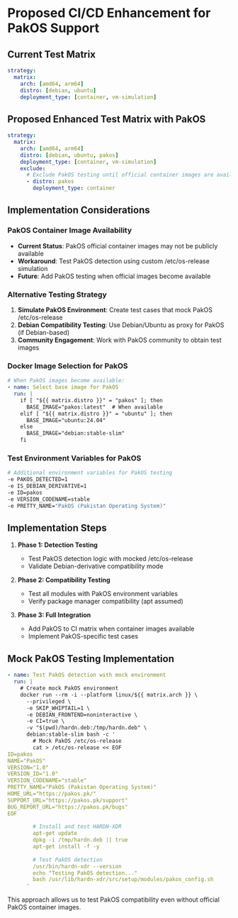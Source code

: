 # Proposed CI/CD Enhancement for PakOS Support

## Current Test Matrix
```yaml
strategy:
  matrix:
    arch: [amd64, arm64]
    distro: [debian, ubuntu]
    deployment_type: [container, vm-simulation]
```

## Proposed Enhanced Test Matrix with PakOS
```yaml
strategy:
  matrix:
    arch: [amd64, arm64]
    distro: [debian, ubuntu, pakos]
    deployment_type: [container, vm-simulation]
    exclude:
      # Exclude PakOS testing until official container images are available
      - distro: pakos
        deployment_type: container
```

## Implementation Considerations

### PakOS Container Image Availability
- **Current Status**: PakOS official container images may not be publicly available
- **Workaround**: Test PakOS detection using custom /etc/os-release simulation
- **Future**: Add PakOS testing when official images become available

### Alternative Testing Strategy
1. **Simulate PakOS Environment**: Create test cases that mock PakOS /etc/os-release
2. **Debian Compatibility Testing**: Use Debian/Ubuntu as proxy for PakOS (if Debian-based)
3. **Community Engagement**: Work with PakOS community to obtain test images

### Docker Image Selection for PakOS
```yaml
# When PakOS images become available:
- name: Select base image for PakOS
  run: |
    if [ "${{ matrix.distro }}" = "pakos" ]; then
      BASE_IMAGE="pakos:latest"  # When available
    elif [ "${{ matrix.distro }}" = "ubuntu" ]; then
      BASE_IMAGE="ubuntu:24.04"
    else
      BASE_IMAGE="debian:stable-slim"
    fi
```

### Test Environment Variables for PakOS
```bash
# Additional environment variables for PakOS testing
-e PAKOS_DETECTED=1
-e IS_DEBIAN_DERIVATIVE=1
-e ID=pakos
-e VERSION_CODENAME=stable
-e PRETTY_NAME="PakOS (Pakistan Operating System)"
```

## Implementation Steps

1. **Phase 1: Detection Testing**
   - Test PakOS detection logic with mocked /etc/os-release
   - Validate Debian-derivative compatibility mode

2. **Phase 2: Compatibility Testing**  
   - Test all modules with PakOS environment variables
   - Verify package manager compatibility (apt assumed)

3. **Phase 3: Full Integration**
   - Add PakOS to CI matrix when container images available
   - Implement PakOS-specific test cases

## Mock PakOS Testing Implementation

```yaml
- name: Test PakOS detection with mock environment
  run: |
    # Create mock PakOS environment
    docker run --rm -i --platform linux/${{ matrix.arch }} \
      --privileged \
      -e SKIP_WHIPTAIL=1 \
      -e DEBIAN_FRONTEND=noninteractive \
      -e CI=true \
      -v "$(pwd)/hardn.deb:/tmp/hardn.deb" \
      debian:stable-slim bash -c '
        # Mock PakOS /etc/os-release
        cat > /etc/os-release << EOF
ID=pakos
NAME="PakOS"
VERSION="1.0"
VERSION_ID="1.0"
VERSION_CODENAME="stable"
PRETTY_NAME="PakOS (Pakistan Operating System)"
HOME_URL="https://pakos.pk/"
SUPPORT_URL="https://pakos.pk/support"
BUG_REPORT_URL="https://pakos.pk/bugs"
EOF
        
        # Install and test HARDN-XDR
        apt-get update
        dpkg -i /tmp/hardn.deb || true
        apt-get install -f -y
        
        # Test PakOS detection
        /usr/bin/hardn-xdr --version
        echo "Testing PakOS detection..."
        bash /usr/lib/hardn-xdr/src/setup/modules/pakos_config.sh
      '
```

This approach allows us to test PakOS compatibility even without official PakOS container images.